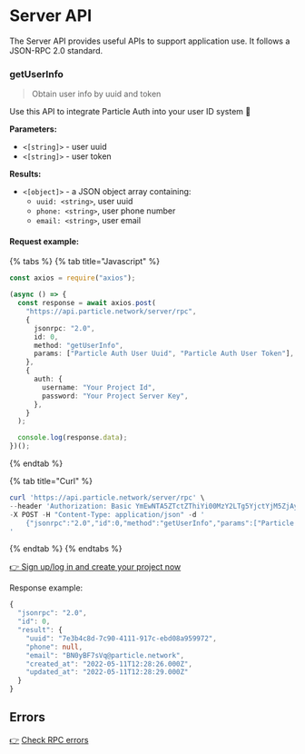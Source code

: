 # Server API

The Server API provides useful APIs to support application use. It follows a JSON-RPC 2.0 standard.

### getUserInfo

> Obtain user info by uuid and token

Use this API to integrate Particle Auth into your user ID system :tada:

**Parameters:**

* `<[string]>` - user uuid
* `<[string]>` - user token

**Results:**

* `<[object]>` - a JSON object array containing:
  * `uuid: <string>`, user uuid
  * `phone: <string>`, user phone number
  * `email: <string>`, user email

#### Request example:

{% tabs %}
{% tab title="Javascript" %}
```typescript
const axios = require("axios");

(async () => {
  const response = await axios.post(
    "https://api.particle.network/server/rpc",
    {
      jsonrpc: "2.0",
      id: 0,
      method: "getUserInfo",
      params: ["Particle Auth User Uuid", "Particle Auth User Token"],
    },
    {
      auth: {
        username: "Your Project Id",
        password: "Your Project Server Key",
      },
    }
  );

  console.log(response.data);
})();

```
{% endtab %}

{% tab title="Curl" %}
```powershell
curl 'https://api.particle.network/server/rpc' \
--header 'Authorization: Basic YmEwNTA5ZTctZThiYi00MzY2LTg5YjctYjM5ZjAyYmNkMDg0OmNnZjE4YXNMbG9zSkJzZlZXbWxvNHNuZ2lFRVZzc1gzNHFlTUxmZzQ=' \
-X POST -H "Content-Type: application/json" -d '
    {"jsonrpc":"2.0","id":0,"method":"getUserInfo","params":["Particle Auth User Uuid", "Particle Auth User Token"]}
'
```
{% endtab %}
{% endtabs %}

[👉 Sign up/log in and create your project now](https://particle.network/#/login)

Response example:

```typescript
{
  "jsonrpc": "2.0",
  "id": 0,
  "result": {
    "uuid": "7e3b4c8d-7c90-4111-917c-ebd08a959972",
    "phone": null,
    "email": "BN0yBF7sVq@particle.network",
    "created_at": "2022-05-11T12:28:26.000Z",
    "updated_at": "2022-05-11T12:28:29.000Z"
  }
}
```

## Errors

[👉](https://particle.network/#/login) [Check RPC errors](../../node-service/error-reference.md)
